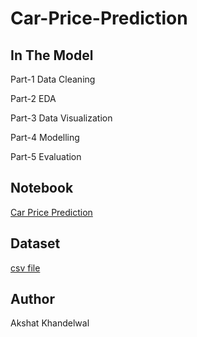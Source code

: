 # Car-Price-Prediction


## In The Model

Part-1 Data Cleaning

Part-2 EDA

Part-3 Data Visualization

Part-4 Modelling

Part-5 Evaluation


## Notebook

[Car Price Prediction](https://github.com/akshatkhandelwal2000/Car-Price-Prediction/blob/main/Car%20Price%20Prediction.ipynb)


## Dataset

[csv file](https://github.com/akshatkhandelwal2000/Car-Price-Prediction/blob/main/CarPrice_Assignment.csv)


## Author 
Akshat Khandelwal
